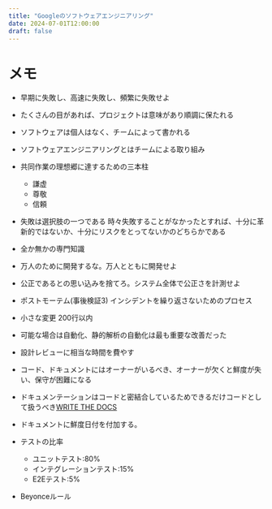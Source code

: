 ```yaml
---
title: "Googleのソフトウェアエンジニアリング"
date: 2024-07-01T12:00:00
draft: false
---
```


# メモ
- 早期に失敗し、高速に失敗し、頻繁に失敗せよ
- たくさんの目があれば、プロジェクトは意味があり順調に保たれる
- ソフトウェアは個人はなく、チームによって書かれる
- ソフトウェアエンジニアリングとはチームによる取り組み
- 共同作業の理想郷に達するための三本柱
    - 謙虚
    - 尊敬
    - 信頼
- 失敗は選択肢の一つである
    時々失敗することがなかったとすれば、十分に革新的ではないか、十分にリスクをとってないかのどちらかである
- 全か無かの専門知識
- 万人のために開発するな。万人とともに開発せよ
- 公正であるとの思い込みを捨てろ。システム全体で公正さを計測せよ
- ポストモーテム(事後検証3)
    インシデントを繰り返さないためのプロセス

- 小さな変更 200行以内
- 可能な場合は自動化、静的解析の自動化は最も重要な改善だった
- 設計レビューに相当な時間を費やす
- コード、ドキュメントにはオーナーがいるべき、オーナーが欠くと鮮度が失い、保守が困難になる　
- ドキュメンテーションはコードと密結合しているためできるだけコードとして扱うべき[WRITE THE DOCS](https://www.writethedocs.org/guide/)
- ドキュメントに鮮度日付を付加する。
- テストの比率
    - ユニットテスト:80%
    - インテグレーションテスト:15%
    - E2Eテスト:5%
- Beyonceルール
